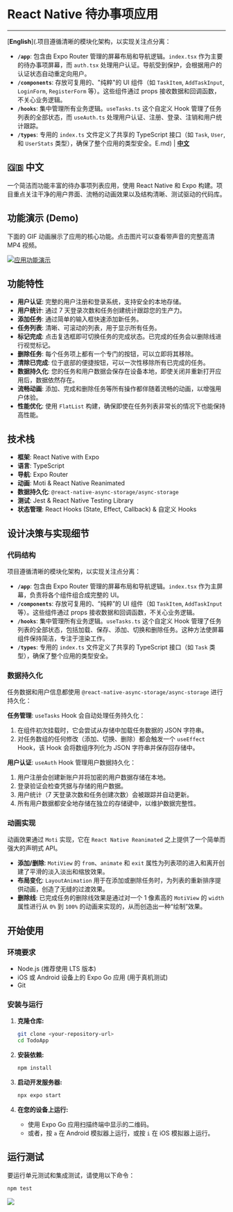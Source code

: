 # React Native 待办事项应用

---

[**English**](.项目遵循清晰的模块化架构，以实现关注点分离：

-   **`/app`**: 包含由 Expo Router 管理的屏幕布局和导航逻辑。`index.tsx` 作为主要的待办事项屏幕，而 `auth.tsx` 处理用户认证。导航受到保护，会根据用户的认证状态自动重定向用户。
-   **`/components`**: 存放可复用的、"纯粹"的 UI 组件（如 `TaskItem`, `AddTaskInput`, `LoginForm`, `RegisterForm` 等）。这些组件通过 props 接收数据和回调函数，不关心业务逻辑。
-   **`/hooks`**: 集中管理所有业务逻辑。`useTasks.ts` 这个自定义 Hook 管理了任务列表的全部状态，而 `useAuth.ts` 处理用户认证、注册、登录、注销和用户统计跟踪。
-   **`/types`**: 专用的 `index.ts` 文件定义了共享的 TypeScript 接口（如 `Task`, `User`, 和 `UserStats` 类型），确保了整个应用的类型安全。E.md) | [**中文**](./README.zh-CN.md)

## 🇬🇧 中文

一个简洁而功能丰富的待办事项列表应用，使用 React Native 和 Expo 构建。项目重点关注干净的用户界面、流畅的动画效果以及结构清晰、测试驱动的代码库。

## 功能演示 (Demo)

下面的 GIF 动画展示了应用的核心功能。点击图片可以查看带声音的完整高清 MP4 视频。

[![应用功能演示](./docs/todo_demo.gif)](https://pub-0a4cfd1889fc48acafea1624679cfdef.r2.dev/todo_demo_video.mp4)

## 功能特性

-   **用户认证**: 完整的用户注册和登录系统，支持安全的本地存储。
-   **用户统计**: 通过 7 天登录次数和任务创建统计跟踪您的生产力。
-   **添加任务**: 通过简单的输入框快速添加新任务。
-   **任务列表**: 清晰、可滚动的列表，用于显示所有任务。
-   **标记完成**: 点击复选框即可切换任务的完成状态。已完成的任务会以删除线进行视觉标记。
-   **删除任务**: 每个任务项上都有一个专门的按钮，可以立即将其移除。
-   **清除已完成**: 位于底部的便捷按钮，可以一次性移除所有已完成的任务。
-   **数据持久化**: 您的任务和用户数据会保存在设备本地，即使关闭并重新打开应用后，数据依然存在。
-   **流畅动画**: 添加、完成和删除任务等所有操作都伴随着流畅的动画，以增强用户体验。
-   **性能优化**: 使用 `FlatList` 构建，确保即使在任务列表非常长的情况下也能保持高性能。

## 技术栈

-   **框架**: React Native with Expo
-   **语言**: TypeScript
-   **导航**: Expo Router
-   **动画**: Moti & React Native Reanimated
-   **数据持久化**: `@react-native-async-storage/async-storage`
-   **测试**: Jest & React Native Testing Library
-   **状态管理**: React Hooks (State, Effect, Callback) & 自定义 Hooks

## 设计决策与实现细节

### 代码结构

项目遵循清晰的模块化架构，以实现关注点分离：

-   **`/app`**: 包含由 Expo Router 管理的屏幕布局和导航逻辑。`index.tsx` 作为主屏幕，负责将各个组件组合成完整的 UI。
-   **`/components`**: 存放可复用的、“纯粹”的 UI 组件（如 `TaskItem`, `AddTaskInput` 等）。这些组件通过 props 接收数据和回调函数，不关心业务逻辑。
-   **`/hooks`**: 集中管理所有业务逻辑。`useTasks.ts` 这个自定义 Hook 管理了任务列表的全部状态，包括加载、保存、添加、切换和删除任务。这种方法使屏幕组件保持简洁，专注于渲染工作。
-   **`/types`**: 专用的 `index.ts` 文件定义了共享的 TypeScript 接口（如 `Task` 类型），确保了整个应用的类型安全。

### 数据持久化

任务数据和用户信息都使用 `@react-native-async-storage/async-storage` 进行持久化：

**任务管理**: `useTasks` Hook 会自动处理任务持久化：
1.  在组件初次挂载时，它会尝试从存储中加载任务数据的 JSON 字符串。
2.  对任务数组的任何修改（添加、切换、删除）都会触发一个 `useEffect` Hook，该 Hook 会将数组序列化为 JSON 字符串并保存回存储中。

**用户认证**: `useAuth` Hook 管理用户数据持久化：
1.  用户注册会创建新账户并将加密的用户数据存储在本地。
2.  登录验证会检查凭据与存储的用户数据。
3.  用户统计（7 天登录次数和任务创建次数）会被跟踪并自动更新。
4.  所有用户数据都安全地存储在独立的存储键中，以维护数据完整性。

### 动画实现

动画效果通过 `Moti` 实现，它在 `React Native Reanimated` 之上提供了一个简单而强大的声明式 API。
-   **添加/删除**: `MotiView` 的 `from`、`animate` 和 `exit` 属性为列表项的进入和离开创建了平滑的淡入淡出和缩放效果。
-   **布局变化**: `LayoutAnimation` 用于在添加或删除任务时，为列表的重新排序提供动画，创造了无缝的过渡效果。
-   **删除线**: 已完成任务的删除线效果是通过对一个 1 像素高的 `MotiView` 的 `width` 属性进行从 `0%` 到 `100%` 的动画来实现的，从而创造出一种“绘制”效果。

## 开始使用

### 环境要求

-   Node.js (推荐使用 LTS 版本)
-   iOS 或 Android 设备上的 Expo Go 应用 (用于真机测试)
-   Git

### 安装与运行

1.  **克隆仓库:**
    ```bash
    git clone <your-repository-url>
    cd TodoApp
    ```

2.  **安装依赖:**
    ```bash
    npm install
    ```

3.  **启动开发服务器:**
    ```bash
    npx expo start
    ```

4.  **在您的设备上运行:**
    -   使用 Expo Go 应用扫描终端中显示的二维码。
    -   或者，按 `a` 在 Android 模拟器上运行，或按 `i` 在 iOS 模拟器上运行。

## 运行测试

要运行单元测试和集成测试，请使用以下命令：
```bash
npm test
```

![](./docs/test_result.png)